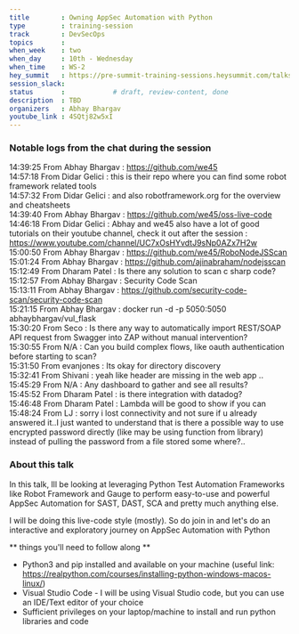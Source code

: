 ```yaml
---
title        : Owning AppSec Automation with Python
type         : training-session
track        : DevSecOps
topics       : 
when_week    : two
when_day     : 10th - Wednesday
when_time    : WS-2
hey_summit   : https://pre-summit-training-sessions.heysummit.com/talks/owning-appsec-automation-with-python/
session_slack:
status       :            # draft, review-content, done
description  : TBD
organizers   : Abhay Bhargav
youtube_link : 4SQtj82w5xI
---
```



### Notable logs from the chat during the session 

14:39:25	 From Abhay Bhargav : https://github.com/we45   \
14:57:18	 From Didar Gelici : this is their repo where you can find some robot framework related tools   \
14:57:32	 From Didar Gelici : and also robotframework.org for the overview and cheatsheets   \
14:39:40	 From Abhay Bhargav : https://github.com/we45/oss-live-code   \
14:46:18	 From Didar Gelici : Abhay and we45 also have a lot of good tutorials on their youtube channel, check it out after the session : https://www.youtube.com/channel/UC7xOsHYvdtJ9sNp0AZx7H2w   \
15:00:50	 From Abhay Bhargav : https://github.com/we45/RoboNodeJSScan   \
15:01:24	 From Abhay Bhargav : https://github.com/ajinabraham/nodejsscan   \
15:12:49	 From Dharam Patel : Is there any solution to scan c sharp code?   \
15:12:57	 From Abhay Bhargav : Security Code Scan   \
15:13:11	 From Abhay Bhargav : https://github.com/security-code-scan/security-code-scan   \
15:21:15	 From Abhay Bhargav : docker run -d -p 5050:5050 abhaybhargav/vul_flask   \
15:30:20	 From Seco : Is there any way to automatically import REST/SOAP API request from Swagger into ZAP without manual intervention?    \
15:30:55	 From N/A : Can you build complex flows, like oauth authentication before starting to scan?   \
15:31:50	 From evanjones : Its okay for directory discovery   \
15:32:41	 From Shivani : yeah like header are missing in the web app ..  \
15:45:29	 From N/A : Any dashboard to gather and see all results?  \
15:45:52	 From Dharam Patel : is there integration with datadog?  \
15:46:48	 From Dharam Patel : Lambda will be good to show if you can  \
15:48:24	 From LJ : sorry i lost connectivity and not sure if u already answered it..I just wanted to understand that is there a possible way to use encrypted password directly (like may be using function from library) instead of pulling the password from a file stored some where?..


### About this talk
In this talk, Ill be looking at leveraging Python Test Automation Frameworks like Robot Framework and Gauge to perform easy-to-use and powerful AppSec Automation for SAST, DAST, SCA and pretty much anything else. 

I will be doing this live-code style (mostly). So do join in and let's do an interactive and exploratory journey on AppSec Automation with Python

** things you'll need to follow along **

* Python3 and pip installed and available on your machine (useful link: https://realpython.com/courses/installing-python-windows-macos-linux/)
* Visual Studio Code - I will be using Visual Studio code, but you can use an IDE/Text editor of your choice
* Sufficient privileges on your laptop/machine to install and run python libraries and code



